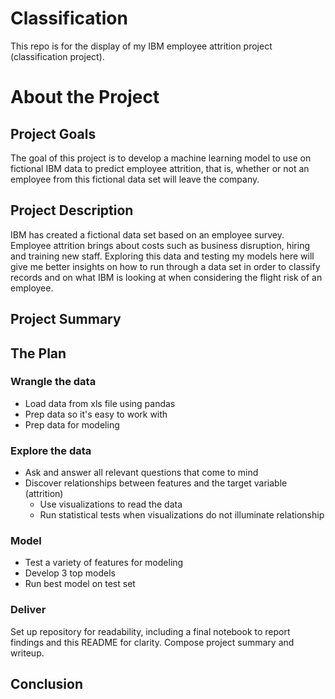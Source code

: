 # Classification
This repo is for the display of my IBM employee attrition project (classification project). 

# About the Project

## Project Goals
The goal of this project is to develop a machine learning model to use on fictional IBM data to predict employee attrition, that is, whether or not an employee from this fictional data set will leave the company.

## Project Description
IBM has created a fictional data set based on an employee survey. Employee attrition brings about costs such as business disruption, hiring and training new staff. Exploring this data and testing my models here will give me better insights on how to run through a data set in order to classify records and on what IBM is looking at when considering the flight risk of an employee.

## Project Summary

## The Plan

### Wrangle the data
* Load data from xls file using pandas
* Prep data so it's easy to work with
* Prep data for modeling

### Explore the data
* Ask and answer all relevant questions that come to mind
* Discover relationships between features and the target variable (attrition)
    * Use visualizations to read the data
    * Run statistical tests when visualizations do not illuminate relationship

### Model
* Test a variety of features for modeling
* Develop 3 top models
* Run best model on test set 

### Deliver
Set up repository for readability, including a final notebook to report findings and this README for clarity. Compose project summary and writeup.

## Conclusion

